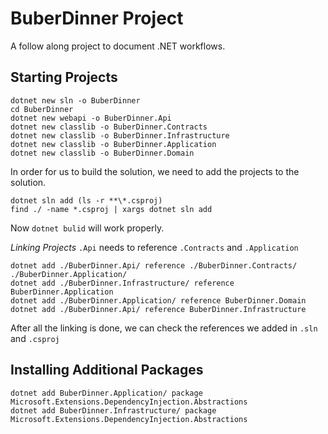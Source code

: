 # BuberDinner Project

A follow along project to document .NET workflows.

## Starting Projects

```
dotnet new sln -o BuberDinner
cd BuberDinner
dotnet new webapi -o BuberDinner.Api
dotnet new classlib -o BuberDinner.Contracts
dotnet new classlib -o BuberDinner.Infrastructure
dotnet new classlib -o BuberDinner.Application
dotnet new classlib -o BuberDinner.Domain
```

In order for us to build the solution, we need to add the projects to the solution.

```
dotnet sln add (ls -r **\*.csproj)
find ./ -name *.csproj | xargs dotnet sln add
```

Now `dotnet bulid` will work properly.

_Linking Projects_
`.Api` needs to reference `.Contracts` and `.Application`

```
dotnet add ./BuberDinner.Api/ reference ./BuberDinner.Contracts/ ./BuberDinner.Application/
dotnet add ./BuberDinner.Infrastructure/ reference BuberDinner.Application
dotnet add ./BuberDinner.Application/ reference BuberDinner.Domain
dotnet add ./BuberDinner.Api/ reference BuberDinner.Infrastructure
```

After all the linking is done, we can check the references we added in `.sln` and `.csproj`

## Installing Additional Packages

```
dotnet add BuberDinner.Application/ package Microsoft.Extensions.DependencyInjection.Abstractions
dotnet add BuberDinner.Infrastructure/ package Microsoft.Extensions.DependencyInjection.Abstractions
```
